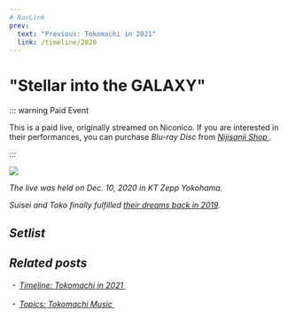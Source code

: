 ```yaml
---
# NavLink
prev:
  text: "Previous: Tokomachi in 2021"
  link: /timeline/2020
---
```


# "Stellar into the GALAXY"

::: warning Paid Event

This is a paid live, originally streamed on Niconico. If you are interested in their performances, you can purchase *Blu-ray Disc* from [<i class="fa-solid fa-compact-disc" /> Nijisanji Shop ](https://shop.nijisanji.jp/s/niji/item/detail/NJSJ-026).

:::

<img src="./whoiam.jpg" />

The live was held on Dec. 10, 2020 in KT Zepp Yokohama.

Suisei and Toko finally fulfilled [their dreams back in 2019](/timeline/2019/#_2019-06-08).

## Setlist

## Related posts

・ [<i class="fa-solid fa-calendar-days" /> *Timeline: Tokomachi in 2021* ](/timeline/2021/) &nbsp; <i class="fa-solid fa-arrow-right-from-bracket"></i>

・ [<i class="fa-solid fa-microphone-lines" /> *Topics: Tokomachi Music* ](/topics/music/) &nbsp; <i class="fa-solid fa-arrow-right-from-bracket"></i>

<!-- FontAwesome Script -->

<link rel="stylesheet" href="https://cdn.jsdelivr.net/npm/@fortawesome/fontawesome-free@6.0.0/css/all.min.css" crossorigin="anonymous">